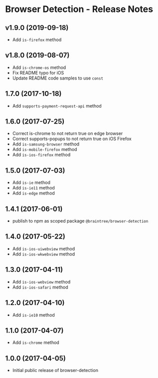# Browser Detection - Release Notes

## v1.9.0 (2019-09-18)

* Add `is-firefox` method

## v1.8.0 (2019-08-07)

* Add `is-chrome-os` method
* Fix README typo for iOS
* Update README code samples to use `const`

## 1.7.0 (2017-10-18)

* Add `supports-payment-request-api` method

## 1.6.0 (2017-07-25)

* Correct is-chrome to not return true on edge browser
* Correct supports-popups to not return true on iOS Firefox
* Add `is-samsung-browser` method
* Add `is-mobile-firefox` method
* Add `is-ios-firefox` method

## 1.5.0 (2017-07-03)

* Add `is-ie` method
* Add `is-ie11` method
* Add `is-edge` method

## 1.4.1 (2017-06-01)

* publish to npm as scoped package `@braintree/browser-detection`

## 1.4.0 (2017-05-22)

* Add `is-ios-uiwebview` method
* Add `is-ios-wkwebview` method

## 1.3.0 (2017-04-11)

* Add `is-ios-webview` method
* Add `is-ios-safari` method

## 1.2.0 (2017-04-10)

* Add `is-ie10` method

## 1.1.0 (2017-04-07)

* Add `is-chrome` method

## 1.0.0 (2017-04-05)

* Initial public release of browser-detection
